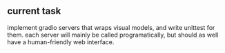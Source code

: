 
## current task
implement gradio servers that wraps visual models, and write unittest for them.
each server will mainly be called programatically, but should as well have a human-friendly web interface. 